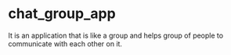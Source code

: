 # chat_group_app
It is an application that is like a group and helps group of people to communicate with each other on it.
